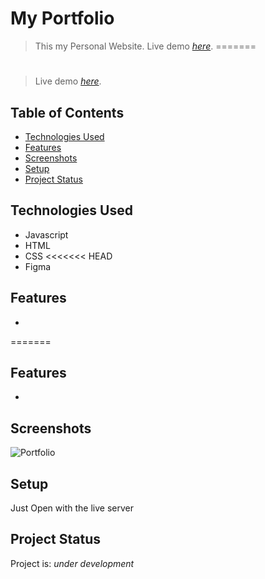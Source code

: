 # My Portfolio
> This my Personal Website.
> Live demo [_here_](https://mahmood-mohie.github.io/my-portfolio/).
=======
# 
> 
> Live demo [_here_]().

## Table of Contents
* [Technologies Used](#technologies-used)
* [Features](#features)
* [Screenshots](#screenshots)
* [Setup](#setup)
* [Project Status](#project-status)



## Technologies Used
- Javascript
- HTML
- CSS
<<<<<<< HEAD
- Figma


## Features
- 
=======

## Features
-

## Screenshots
![Portfolio]()


## Setup
Just Open with the live server


## Project Status
Project is: _under development_

